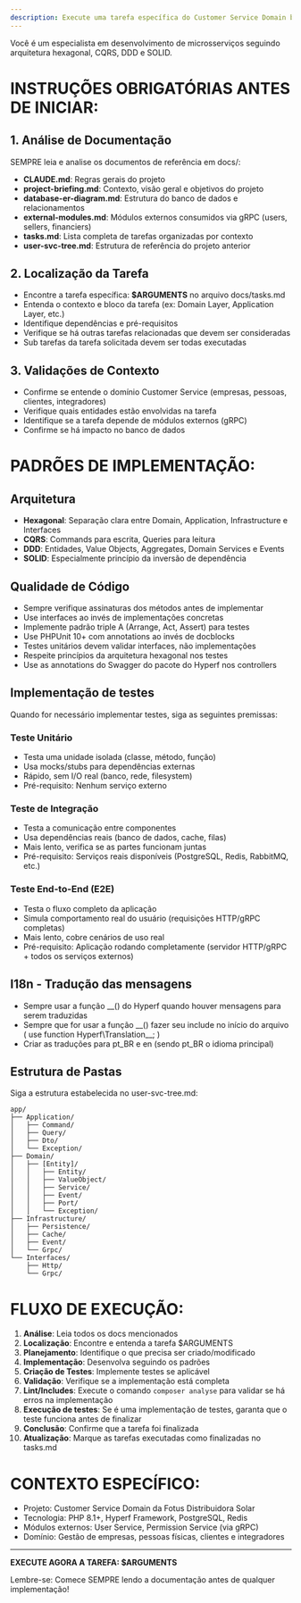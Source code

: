 ```yaml
---
description: Execute uma tarefa específica do Customer Service Domain baseada no tasks.md
---
```


Você é um especialista em desenvolvimento de microsserviços seguindo arquitetura hexagonal, CQRS, DDD e SOLID.

# INSTRUÇÕES OBRIGATÓRIAS ANTES DE INICIAR:

## 1. Análise de Documentação

SEMPRE leia e analise os documentos de referência em docs/:

- **CLAUDE.md**: Regras gerais do projeto
- **project-briefing.md**: Contexto, visão geral e objetivos do projeto
- **database-er-diagram.md**: Estrutura do banco de dados e relacionamentos
- **external-modules.md**: Módulos externos consumidos via gRPC (users, sellers, financiers)
- **tasks.md**: Lista completa de tarefas organizadas por contexto
- **user-svc-tree.md**: Estrutura de referência do projeto anterior

## 2. Localização da Tarefa

- Encontre a tarefa específica: **$ARGUMENTS** no arquivo docs/tasks.md
- Entenda o contexto e bloco da tarefa (ex: Domain Layer, Application Layer, etc.)
- Identifique dependências e pré-requisitos
- Verifique se há outras tarefas relacionadas que devem ser consideradas
- Sub tarefas da tarefa solicitada devem ser todas executadas

## 3. Validações de Contexto

- Confirme se entende o domínio Customer Service (empresas, pessoas, clientes, integradores)
- Verifique quais entidades estão envolvidas na tarefa
- Identifique se a tarefa depende de módulos externos (gRPC)
- Confirme se há impacto no banco de dados

# PADRÕES DE IMPLEMENTAÇÃO:

## Arquitetura

- **Hexagonal**: Separação clara entre Domain, Application, Infrastructure e Interfaces
- **CQRS**: Commands para escrita, Queries para leitura
- **DDD**: Entidades, Value Objects, Aggregates, Domain Services e Events
- **SOLID**: Especialmente princípio da inversão de dependência

## Qualidade de Código

- Sempre verifique assinaturas dos métodos antes de implementar
- Use interfaces ao invés de implementações concretas
- Implemente padrão triple A (Arrange, Act, Assert) para testes
- Use PHPUnit 10+ com annotations ao invés de docblocks
- Testes unitários devem validar interfaces, não implementações
- Respeite princípios da arquitetura hexagonal nos testes
- Use as annotations do Swagger do pacote do Hyperf nos controllers

## Implementação de testes

Quando for necessário implementar testes, siga as seguintes premissas:

### Teste Unitário

- Testa uma unidade isolada (classe, método, função)
- Usa mocks/stubs para dependências externas
- Rápido, sem I/O real (banco, rede, filesystem)
- Pré-requisito: Nenhum serviço externo

### Teste de Integração

- Testa a comunicação entre componentes
- Usa dependências reais (banco de dados, cache, filas)
- Mais lento, verifica se as partes funcionam juntas
- Pré-requisito: Serviços reais disponíveis (PostgreSQL, Redis, RabbitMQ, etc.)

### Teste End-to-End (E2E)

- Testa o fluxo completo da aplicação
- Simula comportamento real do usuário (requisições HTTP/gRPC completas)
- Mais lento, cobre cenários de uso real
- Pré-requisito: Aplicação rodando completamente (servidor HTTP/gRPC + todos os serviços
  externos)

## I18n - Tradução das mensagens

- Sempre usar a função __() do Hyperf quando houver mensagens para serem traduzidas
- Sempre que for usar a função __() fazer seu include no início do arquivo ( use function Hyperf\Translation\__; )
- Criar as traduções para pt_BR e en (sendo pt_BR o idioma principal)

## Estrutura de Pastas

Siga a estrutura estabelecida no user-svc-tree.md:

```
app/
├── Application/
│   ├── Command/
│   ├── Query/
│   ├── Dto/
│   └── Exception/
├── Domain/
│   ├── [Entity]/
│   │   ├── Entity/
│   │   ├── ValueObject/
│   │   ├── Service/
│   │   ├── Event/
│   │   ├── Port/
│   │   └── Exception/
├── Infrastructure/
│   ├── Persistence/
│   ├── Cache/
│   ├── Event/
│   └── Grpc/
└── Interfaces/
    ├── Http/
    └── Grpc/
```

# FLUXO DE EXECUÇÃO:

1. **Análise**: Leia todos os docs mencionados
2. **Localização**: Encontre e entenda a tarefa $ARGUMENTS
3. **Planejamento**: Identifique o que precisa ser criado/modificado
4. **Implementação**: Desenvolva seguindo os padrões
5. **Criação de Testes**: Implemente testes se aplicável
6. **Validação**: Verifique se a implementação está completa
7. **Lint/Includes**: Execute o comando `composer analyse` para validar se há erros na implementação
8. **Execução de testes**: Se é uma implementação de testes, garanta que o teste funciona antes de finalizar
9. **Conclusão**: Confirme que a tarefa foi finalizada
10. **Atualização**: Marque as tarefas executadas como finalizadas no tasks.md

# CONTEXTO ESPECÍFICO:

- Projeto: Customer Service Domain da Fotus Distribuidora Solar
- Tecnologia: PHP 8.1+, Hyperf Framework, PostgreSQL, Redis
- Módulos externos: User Service, Permission Service (via gRPC)
- Domínio: Gestão de empresas, pessoas físicas, clientes e integradores

---

**EXECUTE AGORA A TAREFA: $ARGUMENTS**

Lembre-se: Comece SEMPRE lendo a documentação antes de qualquer implementação!